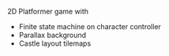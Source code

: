 2D Platformer game with 
- Finite state machine on character controller
- Parallax background
- Castle layout tilemaps
